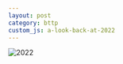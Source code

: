 ```yaml
---
layout: post
category: bttp
custom_js: a-look-back-at-2022
---
```


![2022](https://khjzzm.github.io/assets/image/wakatime/2022.png)